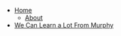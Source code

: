 <!-- docs/_sidebar.md -->

* [Home](/)
  * [About](/about)
* [We Can Learn a Lot From Murphy](/murphy/)
